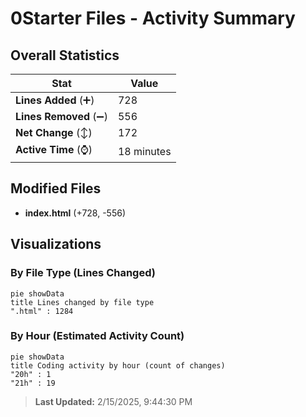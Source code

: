 # 0Starter Files - Activity Summary 

## Overall Statistics

| Stat                   | Value                                                             |
| ---------------------- | ----------------------------------------------------------------- |
| **Lines Added** (➕)   | 728                                          |
| **Lines Removed** (➖) | 556                                        |
| **Net Change** (↕)    | 172                |
| **Active Time** (⌚)   | 18 minutes |


## Modified Files
- **index.html** (+728, -556)

## Visualizations

### By File Type (Lines Changed)

```mermaid
pie showData
title Lines changed by file type
".html" : 1284
```

### By Hour (Estimated Activity Count)

```mermaid
pie showData
title Coding activity by hour (count of changes)
"20h" : 1
"21h" : 19
```


> **Last Updated:** 2/15/2025, 9:44:30 PM